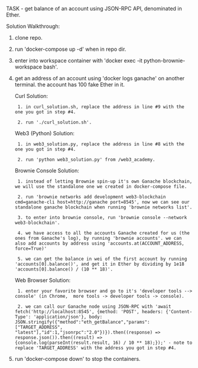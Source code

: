 TASK - get balance of an account using JSON-RPC API, denominated in Ether.

Solution Walkthrough:

1. clone repo.

2. run 'docker-compose up -d' when in repo dir.

3. enter into workspace container with 'docker exec -it python-brownie-workspace bash'.

4. get an address of an account using 'docker logs ganache' on another terminal. the account has 100 fake Ether in it.

    Curl Solution:

        1. in curl_solution.sh, replace the address in line #9 with the one you got in step #4.

        2. run './curl_solution.sh'.
    
    Web3 (Python) Solution:
    
        1. in web3_solution.py, replace the address in line #8 with the one you got in step #4.

        2. run 'python web3_solution.py' from /web3_academy.
    
    Brownie Console Solution:

        1. instead of letting Brownie spin-up it's own Ganache blockchain, we will use the standalone one we created in docker-compose file.

        2. run 'brownie networks add development web3-blockchain cmd=ganache-cli host=http://ganache port=8545', now we can see our standalone ganache blockchain when running 'brownie networks list'.

        3. to enter into brownie console, run 'brownie console --network web3-blockchain'.

        4. we have access to all the accounts Ganache created for us (the ones from Ganache's log), by running 'brownie accounts'. we can also add accounts by address using 'accounts.at(ACCOUNT_ADDRESS, force=True)'

        5. we can get the balance in wei of the first account by running 'accounts[0].balance()', and get it in Ether by dividing by 1e18 'accounts[0].balance() / (10 ** 18)'.

    Web Browser Solution:

        1. enter your favorite browser and go to it's 'developer tools --> console' (in Chrome,  more tools -> developer tools -> console).

        2. we can call our Ganache node using JSON-RPC with 'await fetch('http://localhost:8545', {method: 'POST', headers: {'Content-Type': 'application/json'}, body: JSON.stringify({"method":"eth_getBalance","params":["TARGET_ADDRESS", "latest"],"id":1,"jsonrpc":"2.0"})}).then((response) => response.json()).then((result) => {console.log(parseInt(result.result, 16) / 10 ** 18);});' - note to replace 'TARGET_ADDRESS' with the address you got in step #4.
        
8. run 'docker-compose down' to stop the containers.